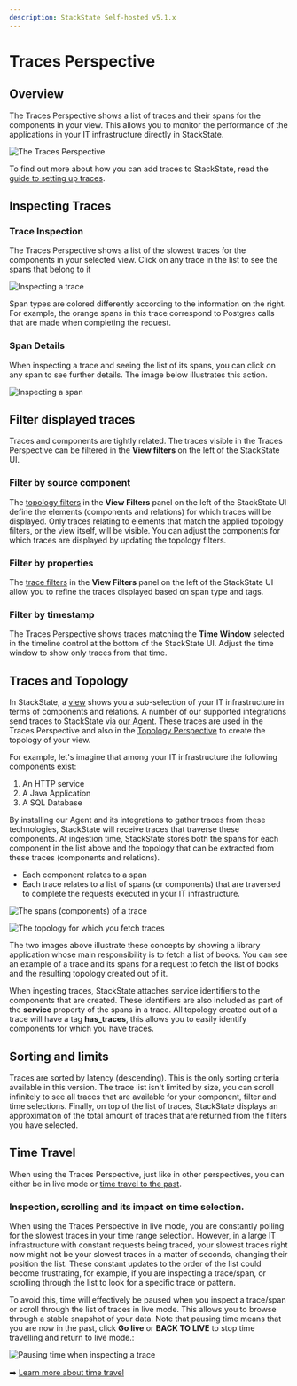 ```yaml
---
description: StackState Self-hosted v5.1.x 
---
```


# Traces Perspective

## Overview

The Traces Perspective shows a list of traces and their spans for the components in your view. This allows you to monitor the performance of the applications in your IT infrastructure directly in StackState.

![The Traces Perspective](../../../.gitbook/assets/v51_traces-perspective.png)

To find out more about how you can add traces to StackState, read the [guide to setting up traces](../../../configure/traces/set-up-traces.md).

## Inspecting Traces

### Trace Inspection

The Traces Perspective shows a list of the slowest traces for the components in your selected view. Click on any trace in the list to see the spans that belong to it

![Inspecting a trace](../../../.gitbook/assets/v51_trace-inspection.png)

Span types are colored differently according to the information on the right. For example, the orange spans in this trace correspond to Postgres calls that are made when completing the request.

### Span Details

When inspecting a trace and seeing the list of its spans, you can click on any span to see further details. The image below illustrates this action.

![Inspecting a span](../../../.gitbook/assets/v51_span-details.png)

## Filter displayed traces

Traces and components are tightly related. The traces visible in the Traces Perspective can be filtered in the **View filters** on the left of the StackState UI.

### Filter by source component

The [topology filters](../filters.md#filter-topology) in the **View Filters** panel on the left of the StackState UI define the elements \(components and relations\) for which traces will be displayed. Only traces relating to elements that match the applied topology filters, or the view itself, will be visible. You can adjust the components for which traces are displayed by updating the topology filters.

### Filter by properties

The [trace filters](../filters.md#filter-traces) in the **View Filters** panel on the left of the StackState UI allow you to refine the traces displayed based on span type and tags.

### Filter by timestamp

The Traces Perspective shows traces matching the **Time Window** selected in the timeline control at the bottom of the StackState UI. Adjust the time window to show only traces from that time.

## Traces and Topology

In StackState, a [view](../views/about_views.md) shows you a sub-selection of your IT infrastructure in terms of components and relations. A number of our supported integrations send traces to StackState via [our Agent](../../../configure/traces/set-up-traces.md). These traces are used in the Traces Perspective and also in the [Topology Perspective](topology-perspective.md) to create the topology of your view.

For example, let's imagine that among your IT infrastructure the following components exist:

1. An HTTP service
2. A Java Application
3. A SQL Database

By installing our Agent and its integrations to gather traces from these technologies, StackState will receive traces that traverse these components. At ingestion time, StackState stores both the spans for each component in the list above and the topology that can be extracted from these traces \(components and relations\).

* Each component relates to a span
* Each trace relates to a list of spans \(or components\) that are traversed to complete the requests executed in your IT infrastructure.

![The spans \(components\) of a trace](../../../.gitbook/assets/v51_traces.png)

![The topology for which you fetch traces](../../../.gitbook/assets/v51_topology-traces.png)

The two images above illustrate these concepts by showing a library application whose main responsibility is to fetch a list of books. You can see an example of a trace and its spans for a request to fetch the list of books and the resulting topology created out of it.

When ingesting traces, StackState attaches service identifiers to the components that are created. These identifiers are also included as part of the **service** property of the spans in a trace. All topology created out of a trace will have a tag **has\_traces**, this allows you to easily identify components for which you have traces.

## Sorting and limits

Traces are sorted by latency \(descending\). This is the only sorting criteria available in this version. The trace list isn't limited by size, you can scroll infinitely to see all traces that are available for your component, filter and time selections. Finally, on top of the list of traces, StackState displays an approximation of the total amount of traces that are returned from the filters you have selected.

## Time Travel

When using the Traces Perspective, just like in other perspectives, you can either be in live mode or [time travel to the past](../timeline-time-travel.md#time-travel).

### Inspection, scrolling and its impact on time selection.

When using the Traces Perspective in live mode, you are constantly polling for the slowest traces in your time range selection. However, in a large IT infrastructure with constant requests being traced, your slowest traces right now might not be your slowest traces in a matter of seconds, changing their position the list. These constant updates to the order of the list could become frustrating, for example, if you are inspecting a trace/span, or scrolling through the list to look for a specific trace or pattern.

To avoid this, time will effectively be paused when you inspect a trace/span or scroll through the list of traces in live mode. This allows you to browse through a stable snapshot of your data. Note that pausing time means that you are now in the past, click **Go live** or **BACK TO LIVE** to stop time travelling and return to live mode.:

![Pausing time when inspecting a trace](../../../.gitbook/assets/v51_trace-inspection.png)

➡️ [Learn more about time travel](../timeline-time-travel.md#time-travel)

